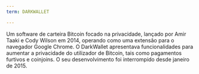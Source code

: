 ```yaml
---
term: DARKWALLET

---
```

Um software de carteira Bitcoin focado na privacidade, lançado por Amir Taaki e Cody Wilson em 2014, operando como uma extensão para o navegador Google Chrome. O DarkWallet apresentava funcionalidades para aumentar a privacidade do utilizador de Bitcoin, tais como pagamentos furtivos e coinjoins. O seu desenvolvimento foi interrompido desde janeiro de 2015.